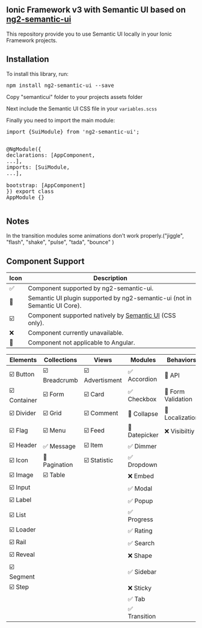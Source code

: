 ## Ionic Framework v3 with Semantic UI based on   <a href="https://edcarroll.github.io/ng2-semantic-ui/">ng2-semantic-ui</a>

This repository provide you to use Semantic UI locally in your Ionic Framework projects.

## Installation 
<p>To install this library, run:</p>
<demo-codeblock language="bash" _nghost-c7="">
<pre>npm <span class="token function">install</span> ng2-semantic-ui --save</pre>
</demo-codeblock>
<p>Copy "semanticui" folder to your projects assets folder</p>    
<p>Next include the Semantic UI CSS file in your <code>variables.scss</code></p>
<p>Finally you need to import the main module:</p>
<demo-codeblock  language="typescript">
<pre><span>import</span> <span>{</span>SuiModule<span>}</span> from <span>'ng2-semantic-ui'</span><span>;</span>

@<span>NgModule</span><span>(</span><span>{</span>
    declarations<span>:</span> <span>[</span>AppComponent<span>,</span> <span>.</span><span>.</span><span>.</span><span>]</span><span>,</span>
    imports<span>:</span> <span>[</span>SuiModule<span>,</span> <span >.</span><span>.</span><span>.</span><span>]</span><span>,</span>  
    bootstrap<span>:</span> <span >[</span>AppComponent<span>]</span>
<span>}</span><span>)</span>
<span>export</span> <span>class</span> <span>AppModule</span> <span>{</span><span>}</span>
</pre>
</demo-codeblock>

## Notes

In the transition modules some animations don't work properly.("jiggle", "flash", "shake", "pulse", "tada", "bounce" )


## Component Support

|           Icon          |                                      Description                                    |
|-------------------------|-------------------------------------------------------------------------------------|
| :white_check_mark:      | Component supported by ng2-semantic-ui.                                             |
| :rocket:                | Semantic UI plugin supported by ng2-semantic-ui (not in Semantic UI Core).          |
| :ballot_box_with_check: | Component supported natively by [Semantic UI](https://semantic-ui.com/) (CSS only). |
| :x:                     | Component currently unavailable.                                                    |
| :no_entry_sign:         | Component not applicable to Angular.                                                |

|              Elements              |            Collections             |                   Views                  |              Modules              |              Behaviors              |
|------------------------------------|------------------------------------|------------------------------------------|-----------------------------------|-------------------------------------|
| :ballot_box_with_check: Button     | :ballot_box_with_check: Breadcrumb | :ballot_box_with_check: Advertisment     | :white_check_mark: Accordion      | :no_entry_sign: API                 |
| :ballot_box_with_check: Container  | :ballot_box_with_check: Form       | :ballot_box_with_check: Card             | :white_check_mark: Checkbox       | :no_entry_sign: Form Validation     |
| :ballot_box_with_check: Divider    | :ballot_box_with_check: Grid       | :ballot_box_with_check: Comment          | :rocket: Collapse                 | :rocket: Localization               |
| :ballot_box_with_check: Flag       | :ballot_box_with_check: Menu       | :ballot_box_with_check: Feed             | :rocket: Datepicker               | :x: Visibiltiy                      |
| :ballot_box_with_check: Header     | :white_check_mark: Message         | :ballot_box_with_check: Item             | :white_check_mark: Dimmer         |                                     |
| :ballot_box_with_check: Icon       | :rocket: Pagination                | :ballot_box_with_check: Statistic        | :white_check_mark: Dropdown       |                                     |
| :ballot_box_with_check: Image      | :ballot_box_with_check: Table      |                                          | :x: Embed                         |                                     |
| :ballot_box_with_check: Input      |                                    |                                          | :white_check_mark: Modal          |                                     |
| :ballot_box_with_check: Label      |                                    |                                          | :white_check_mark: Popup          |                                     |
| :ballot_box_with_check: List       |                                    |                                          | :white_check_mark: Progress       |                                     |
| :ballot_box_with_check: Loader     |                                    |                                          | :white_check_mark: Rating         |                                     |
| :ballot_box_with_check: Rail       |                                    |                                          | :white_check_mark: Search         |                                     |
| :ballot_box_with_check: Reveal     |                                    |                                          | :x: Shape                         |                                     |
| :ballot_box_with_check: Segment    |                                    |                                          | :white_check_mark: Sidebar        |                                     |
| :ballot_box_with_check: Step       |                                    |                                          | :x: Sticky                        |                                     |
|                                    |                                    |                                          | :white_check_mark: Tab            |                                     |
|                                    |                                    |                                          | :white_check_mark: Transition     |                                     |
